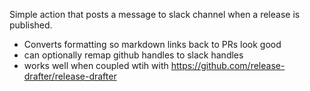 Simple action that posts a message to slack channel when a release is published.

- Converts formatting so markdown links back to PRs look good
- can optionally remap github handles to slack handles
- works well when coupled wtih with https://github.com/release-drafter/release-drafter
